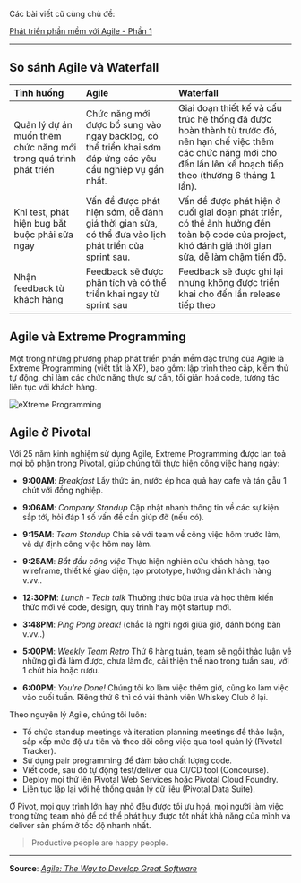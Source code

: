 Các bài viết cũ cùng chủ đề:

[Phát triển phần mềm với Agile - Phần 1](https://viblo.asia/p/phat-trien-phan-mem-voi-agile-phan-1-QpmleQwklrd)

***

## So sánh Agile và Waterfall

| Tình huống | Agile | Waterfall |
|:--- |:--- |:--- |
| Quản lý dự án muốn thêm chức năng mới trong quá trình phát triển | Chức năng mới được bổ sung vào ngay backlog, có thể triển khai sớm đáp ứng các yêu cầu nghiệp vụ gần nhất. | Giai đoạn thiết kế và cấu trúc hệ thống đã được hoàn thành từ trước đó, nên hạn chế việc thêm các chức năng mới cho đến lần lên kế hoạch tiếp theo (thường 6 tháng 1 lần). |
| Khi test, phát hiện bug bắt buộc phải sửa ngay | Vấn đề được phát hiện sớm, dễ đánh giá thời gian sửa, có thể đưa vào lịch phát triển của sprint sau. | Vấn đề được phát hiện ở cuối giai đoạn phát triển, có thể ảnh hưởng đến toàn bộ code của project, khó đánh giá thời gian sửa, dễ làm chậm tiến độ. |
| Nhận feedback từ khách hàng | Feedback sẽ được phân tích và có thể triển khai ngay từ sprint sau | Feedback sẽ được ghi lại nhưng không được triển khai cho đến lần release tiếp theo |

## Agile và Extreme Programming

Một trong những phương pháp phát triển phần mềm đặc trưng của Agile là Extreme Programming (viết tắt là XP), bao gồm: lập trình theo cặp, kiểm thử tự động, chỉ làm các chức năng thực sự cần, tối giản hoá code, tương tác liên tục với khách hàng.

![eXtreme Programming](http://epf.eclipse.org/wikis/xp/xp/customcategories/resources/circleOfLife.jpg)

## Agile ở Pivotal

Với 25 năm kinh nghiệm sử dụng Agile, Extreme Programming được lan toả mọi bộ phận trong Pivotal, giúp chúng tôi thực hiện công việc hàng ngày:

* **9:00AM**:
	*Breakfast*
	Lấy thức ăn, nước ép hoa quả hay cafe và tán gẫu 1 chút với đồng nghiệp.	

* **9:06AM**:
	*Company Standup*
	Cập nhật nhanh thông tin về các sự kiện sắp tới, hỏi đáp 1 số vấn đề cần giúp đỡ (nếu có).
	
* **9:15AM**:
	*Team Standup*
	Chia sẻ với team về công việc hôm trước làm, và dự định công việc hôm nay làm.
	
* **9:25AM**:
	*Bắt đầu công việc*
	Thực hiện nghiên cứu khách hàng, tạo wireframe, thiết kế giao diện, tạo prototype, hướng dẫn khách hàng v.vv..	
	
* **12:30PM**:
	*Lunch* - *Tech talk*
	Thưởng thức bữa trưa và học thêm kiến thức mới về code, design, quy trình hay một startup mới.	
	
* **3:48PM**:
	*Ping Pong break!*
	(chắc là nghỉ ngơi giữa giờ, đánh bóng bàn v.vv..)
	
* **5:00PM**:
	*Weekly Team Retro*
	Thứ 6 hàng tuần, team sẽ ngồi thảo luận về những gì đã làm được, chưa làm đc, cải thiện thế nào trong tuần sau, với 1 chút bia hoặc rượu.
				
* **6:00PM**:
	*You're Done!*
	Chúng tôi ko làm việc thêm giờ, cũng ko làm việc vào cuối tuần. Riêng thứ 6 thì có vài thành viên Whiskey Club ở lại.
	
Theo nguyên lý Agile, chúng tôi luôn:

 * Tổ chức standup meetings và iteration planning meetings để thảo luận, sắp xếp mức độ ưu tiên và theo dõi công việc qua tool quản lý (Pivotal Tracker).
 * Sử dụng pair programming để đảm bảo chất lượng code.
 * Viết code, sau đó tự động test/deliver qua CI/CD tool (Concourse).
 * Deploy mọi thứ lên Pivotal Web Services hoặc Pivotal Cloud Foundry. 
 * Liên tục lặp lại với hệ thống quản lý dữ liệu (Pivotal Data Suite).

Ở Pivot, mọi quy trình lớn hay nhỏ đều được tối ưu hoá, mọi người làm việc trong từng team nhỏ để có thể phát huy được tốt nhất khả năng của mình và deliver sản phẩm ở tốc độ nhanh nhất.

> Productive people are happy people.

***
**Source**: *[Agile: The Way to Develop Great Software](https://pivotal.io/agile)*